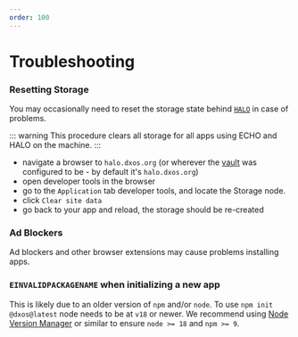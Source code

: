 ```yaml
---
order: 100
---
```


# Troubleshooting

### Resetting Storage

You may occasionally need to reset the storage state behind [`HALO`](./platform/halo.md) in case of problems.

::: warning
This procedure clears all storage for all apps using ECHO and HALO on the machine.
:::

*   navigate a browser to `halo.dxos.org` (or wherever the [vault](./glossary.md#vault) was configured to be - by default it's `halo.dxos.org`)
*   open developer tools in the browser
*   go to the `Application` tab developer tools, and locate the Storage node.
*   click `Clear site data`
*   go back to your app and reload, the storage should be re-created

### Ad Blockers

Ad blockers and other browser extensions may cause problems installing apps.

### `EINVALIDPACKAGENAME` when initializing a new app

This is likely due to an older version of `npm` and/or `node`.
To use `npm init @dxos@latest` node needs to be at `v18` or newer. We recommend using [Node Version Manager](https://github.com/nvm-sh/nvm) or similar to ensure `node >= 18` and `npm >= 9`.
